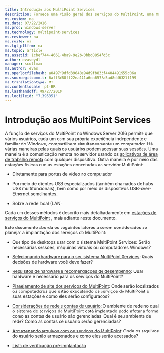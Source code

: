 ```yaml
---
title: Introdução aos MultiPoint Services
description: Fornece uma visão geral dos serviços do MultiPoint, uma maneira de permitir que vários usuários compartilhem um sistema
ms.custom: na
ms.date: 07/22/2016
ms.prod: windows-server
ms.technology: multipoint-services
ms.reviewer: na
ms.suite: na
ms.tgt_pltfrm: na
ms.topic: article
ms.assetid: 1cbef744-4661-4ba9-9e2b-0bbd8854fd5c
author: evaseydl
manager: scottman
ms.author: evas
ms.openlocfilehash: a0497f9dfd39648a94d9fb832f4404491955c06a
ms.sourcegitcommit: 6aff3d88ff22ea141a6ea6572a5ad8dd6321f199
ms.translationtype: MT
ms.contentlocale: pt-BR
ms.lasthandoff: 09/27/2019
ms.locfileid: "71395351"
---
```

# <a name="introducing-multipoint-services"></a>Introdução aos MultiPoint Services
A função de serviços do MultiPoint no Windows Server 2016 permite que vários usuários, cada um com sua própria experiência independente e familiar do Windows, compartilhem simultaneamente um computador. Há várias maneiras pelas quais os usuários podem acessar suas sessões. Uma maneira é a comunicação remota no servidor usando os [aplicativos de área de trabalho remota](../remote-desktop-services/clients/remote-desktop-clients.md) com qualquer dispositivo. Outra maneira é por meio das estações físicas que as estações conectadas ao servidor MultiPoint:  
  
-   Diretamente para portas de vídeo no computador  
  
-   Por meio de clientes USB especializados (também chamados de hubs USB multifuncionais), bem como por meio de dispositivos USB-over-Ethernet semelhantes.  
  
-   Sobre a rede local (LAN)  
  
Cada um desses métodos é descrito mais detalhadamente em [estações de serviços do MultiPoint](MultiPoint-services-Stations.md) , mais adiante neste documento.  
  
Este documento aborda os seguintes fatores a serem considerados ao planejar a implantação dos serviços do MultiPoint:  
  
-   Que tipo de desktops usar com o sistema MultiPoint Services: Serão necessárias sessões, máquinas virtuais ou computadores Windows?  
  
-   [Selecionando hardware para o seu sistema MultiPoint Services](Selecting-Hardware-for-Your-MultiPoint-services-System.md): Quais decisões de hardware você deve fazer?  
  
-   [Requisitos de hardware e recomendações de desempenho](Hardware-Requirements-and-Performance-Recommendations.md): Qual hardware é necessário para os serviços do MultiPoint?  
  
-   [Planejamento de site dos serviços do MultiPoint](MultiPoint-services-Site-Planning.md): Onde serão localizados os computadores que estão executando os serviços do MultiPoint e suas estações e como eles serão configurados?  
  
-   [Considerações de rede e contas de usuário](Network-Considerations-and-User-Accounts.md): O ambiente de rede no qual o sistema de serviços do MultiPoint está implantado pode afetar a forma como as contas de usuário são gerenciadas. Qual é seu ambiente de rede? Como as contas de usuário serão gerenciadas?  
  
-   [Armazenando arquivos com os serviços do MultiPoint](Storing-Files-with-MultiPoint-services.md): Onde os arquivos do usuário serão armazenados e como eles serão acessados?  
  
-   [Lista de verificação pré-implantação](Predeployment-Checklist.md)  